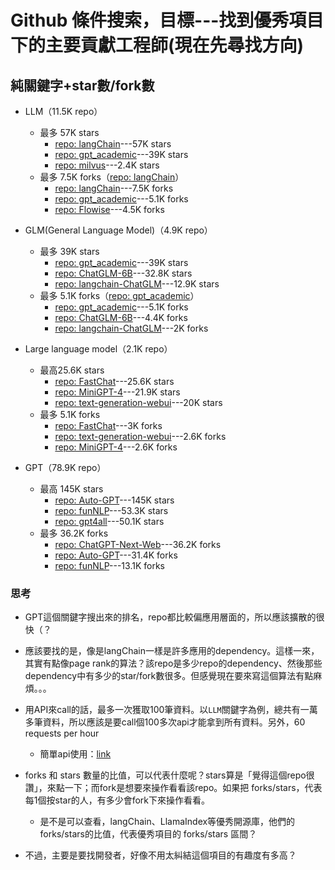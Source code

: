 # Github 條件搜索，目標---找到優秀項目下的主要貢獻工程師(現在先尋找方向)

## 純關鍵字+star數/fork數
- LLM（11.5K repo）
    - 最多 57K stars 
        - [repo: langChain](https://github.com/langchain-ai/langchain)---57K stars
        - [repo: gpt_academic](https://github.com/binary-husky/gpt_academic)---39K stars
        - [repo: milvus](https://github.com/milvus-io/milvus)---2.4K stars
    - 最多 7.5K forks（[repo: langChain](https://github.com/langchain-ai/langchain)）
        - [repo: langChain](https://github.com/langchain-ai/langchain)---7.5K forks
        - [repo: gpt_academic](https://github.com/binary-husky/gpt_academic)---5.1K forks
        - [repo: Flowise](https://github.com/FlowiseAI/Flowise)---4.5K forks

- GLM(General Language Model)（4.9K repo）
    - 最多 39K stars
        - [repo: gpt_academic](https://github.com/binary-husky/gpt_academic)---39K stars
        - [repo: ChatGLM-6B](https://github.com/THUDM/ChatGLM-6B)---32.8K stars
        - [repo: langchain-ChatGLM](https://github.com/chatchat-space/langchain-ChatGLM)---12.9K stars
    - 最多 5.1K forks（[repo: gpt_academic](https://github.com/binary-husky/gpt_academic)）
        - [repo: gpt_academic](https://github.com/binary-husky/gpt_academic)---5.1K forks
        - [repo: ChatGLM-6B](https://github.com/THUDM/ChatGLM-6B)---4.4K forks
        - [repo: langchain-ChatGLM](https://github.com/chatchat-space/langchain-ChatGLM)---2K forks
- Large language model（2.1K repo）
    - 最高25.6K stars
        - [repo: FastChat](https://github.com/lm-sys/FastChat)---25.6K stars
        - [repo: MiniGPT-4](https://github.com/Vision-CAIR/MiniGPT-4)---21.9K stars
        - [repo: text-generation-webui](https://github.com/oobabooga/text-generation-webui)---20K stars
    - 最多 5.1K forks
        - [repo: FastChat](https://github.com/lm-sys/FastChat)---3K forks
        - [repo: text-generation-webui](https://github.com/oobabooga/text-generation-webui)---2.6K forks
        - [repo: MiniGPT-4](https://github.com/Vision-CAIR/MiniGPT-4)---2.6K forks
- GPT（78.9K repo）
    - 最高 145K stars
        - [repo: Auto-GPT](https://github.com/Significant-Gravitas/Auto-GPT)---145K stars
        - [repo: funNLP](https://github.com/fighting41love/funNLP)---53.3K stars
        - [repo: gpt4all](https://github.com/nomic-ai/gpt4all)---50.1K stars
    - 最多 36.2K forks
        - [repo: ChatGPT-Next-Web](https://github.com/Yidadaa/ChatGPT-Next-Web)---36.2K forks
        - [repo: Auto-GPT](https://github.com/Significant-Gravitas/Auto-GPT)---31.4K forks
        - [repo: funNLP](https://github.com/fighting41love/funNLP)---13.1K forks
### 思考
- GPT這個關鍵字搜出來的排名，repo都比較偏應用層面的，所以應該擴散的很快（？
- 應該要找的是，像是langChain一樣是許多應用的dependency。這樣一來，其實有點像page rank的算法？該repo是多少repo的dependency、然後那些dependency中有多少的star/fork數很多。但感覺現在要來寫這個算法有點麻煩。。。
- 用API來call的話，最多一次獲取100筆資料。以`LLM`關鍵字為例，總共有一萬多筆資料，所以應該是要call個100多次api才能拿到所有資料。另外，60 requests per hour
    - 簡單api使用：[link](https://colab.research.google.com/drive/12V2G9VlHoaTjN2LlVzUhNIwh0y0lsp3E?usp=sharing)
- forks 和  stars 數量的比值，可以代表什麼呢？stars算是「覺得這個repo很讚」，來點一下；而fork是想要來操作看看該repo。如果把 forks/stars，代表每1個按star的人，有多少會fork下來操作看看。
    - 是不是可以查看，langChain、LlamaIndex等優秀開源庫，他們的forks/stars的比值，代表優秀項目的 forks/stars 區間？

- 不過，主要是要找開發者，好像不用太糾結這個項目的有趣度有多高？
